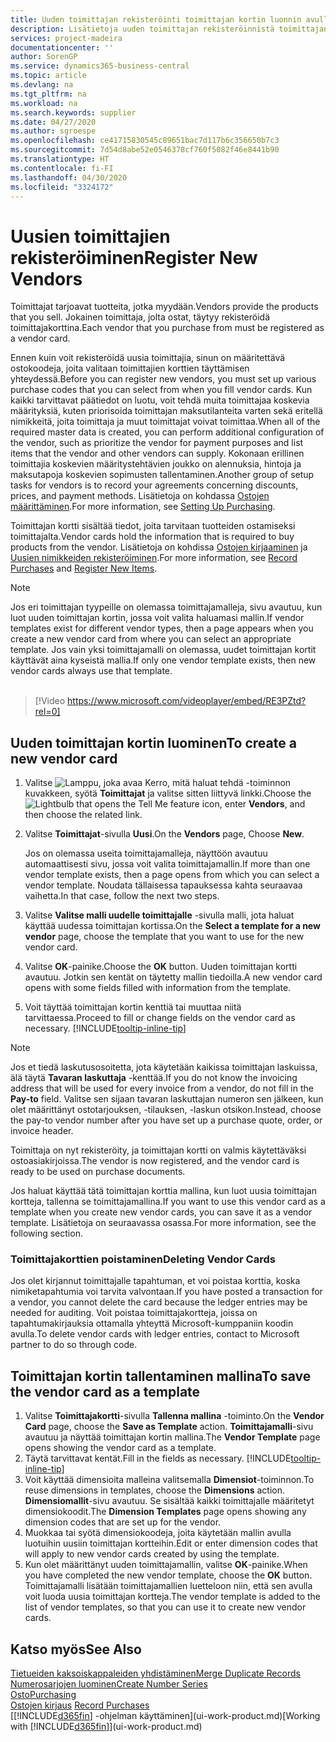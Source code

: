 ```yaml
---
title: Uuden toimittajan rekisteröinti toimittajan kortin luonnin avulla | Microsoft Docs
description: Lisätietoja uuden toimittajan rekisteröinnistä toimittajan kortin luonnin avulla.
services: project-madeira
documentationcenter: ''
author: SorenGP
ms.service: dynamics365-business-central
ms.topic: article
ms.devlang: na
ms.tgt_pltfrm: na
ms.workload: na
ms.search.keywords: supplier
ms.date: 04/27/2020
ms.author: sgroespe
ms.openlocfilehash: ce41715830545c89651bac7d117b6c356650b7c3
ms.sourcegitcommit: 7d54d8abe52e0546378cf760f5082f46e8441b90
ms.translationtype: HT
ms.contentlocale: fi-FI
ms.lasthandoff: 04/30/2020
ms.locfileid: "3324172"
---
```

# <a name="register-new-vendors"></a><span data-ttu-id="f5d3f-103">Uusien toimittajien rekisteröiminen</span><span class="sxs-lookup"><span data-stu-id="f5d3f-103">Register New Vendors</span></span>
<span data-ttu-id="f5d3f-104">Toimittajat tarjoavat tuotteita, jotka myydään.</span><span class="sxs-lookup"><span data-stu-id="f5d3f-104">Vendors provide the products that you sell.</span></span> <span data-ttu-id="f5d3f-105">Jokainen toimittaja, jolta ostat, täytyy rekisteröidä toimittajakorttina.</span><span class="sxs-lookup"><span data-stu-id="f5d3f-105">Each vendor that you purchase from must be registered as a vendor card.</span></span>

<span data-ttu-id="f5d3f-106">Ennen kuin voit rekisteröidä uusia toimittajia, sinun on määritettävä ostokoodeja, joita valitaan toimittajien korttien täyttämisen yhteydessä.</span><span class="sxs-lookup"><span data-stu-id="f5d3f-106">Before you can register new vendors, you must set up various purchase codes that you can select from when you fill vendor cards.</span></span> <span data-ttu-id="f5d3f-107">Kun kaikki tarvittavat päätiedot on luotu, voit tehdä muita toimittajaa koskevia määrityksiä, kuten priorisoida toimittajan maksutilanteita varten sekä eritellä nimikkeitä, joita toimittaja ja muut toimittajat voivat toimittaa.</span><span class="sxs-lookup"><span data-stu-id="f5d3f-107">When all of the required master data is created, you can perform additional configuration of the vendor, such as prioritize the vendor for payment purposes and list items that the vendor and other vendors can supply.</span></span> <span data-ttu-id="f5d3f-108">Kokonaan erillinen toimittajia koskevien määritystehtävien joukko on alennuksia, hintoja ja maksutapoja koskevien sopimusten tallentaminen.</span><span class="sxs-lookup"><span data-stu-id="f5d3f-108">Another group of setup tasks for vendors is to record your agreements concerning discounts, prices, and payment methods.</span></span> <span data-ttu-id="f5d3f-109">Lisätietoja on kohdassa [Ostojen määrittäminen](purchasing-setup-purchasing.md).</span><span class="sxs-lookup"><span data-stu-id="f5d3f-109">For more information, see [Setting Up Purchasing](purchasing-setup-purchasing.md).</span></span>

<span data-ttu-id="f5d3f-110">Toimittajan kortti sisältää tiedot, joita tarvitaan tuotteiden ostamiseksi toimittajalta.</span><span class="sxs-lookup"><span data-stu-id="f5d3f-110">Vendor cards hold the information that is required to buy products from the vendor.</span></span> <span data-ttu-id="f5d3f-111">Lisätietoja on kohdissa [Ostojen kirjaaminen](purchasing-how-record-purchases.md) ja [Uusien nimikkeiden rekisteröiminen](inventory-how-register-new-items.md).</span><span class="sxs-lookup"><span data-stu-id="f5d3f-111">For more information, see [Record Purchases](purchasing-how-record-purchases.md) and [Register New Items](inventory-how-register-new-items.md).</span></span>

> [!NOTE]  
>   <span data-ttu-id="f5d3f-112">Jos eri toimittajan tyypeille on olemassa toimittajamalleja, sivu avautuu, kun luot uuden toimittajan kortin, jossa voit valita haluamasi mallin.</span><span class="sxs-lookup"><span data-stu-id="f5d3f-112">If vendor templates exist for different vendor types, then a page appears when you create a new vendor card from where you can select an appropriate template.</span></span> <span data-ttu-id="f5d3f-113">Jos vain yksi toimittajamalli on olemassa, uudet toimittajan kortit käyttävät aina kyseistä mallia.</span><span class="sxs-lookup"><span data-stu-id="f5d3f-113">If only one vendor template exists, then new vendor cards always use that template.</span></span>
<br><br>  

> [!Video https://www.microsoft.com/videoplayer/embed/RE3PZtd?rel=0]

## <a name="to-create-a-new-vendor-card"></a><span data-ttu-id="f5d3f-114">Uuden toimittajan kortin luominen</span><span class="sxs-lookup"><span data-stu-id="f5d3f-114">To create a new vendor card</span></span>
1. <span data-ttu-id="f5d3f-115">Valitse ![Lamppu, joka avaa Kerro, mitä haluat tehdä -toiminnon](media/ui-search/search_small.png "Kerro, mitä haluat tehdä") kuvakkeen, syötä **Toimittajat** ja valitse sitten liittyvä linkki.</span><span class="sxs-lookup"><span data-stu-id="f5d3f-115">Choose the ![Lightbulb that opens the Tell Me feature](media/ui-search/search_small.png "Tell me what you want to do") icon, enter **Vendors**, and then choose the related link.</span></span>  
2. <span data-ttu-id="f5d3f-116">Valitse **Toimittajat**-sivulla **Uusi**.</span><span class="sxs-lookup"><span data-stu-id="f5d3f-116">On the **Vendors** page, Choose **New**.</span></span>

    <span data-ttu-id="f5d3f-117">Jos on olemassa useita toimittajamalleja, näyttöön avautuu automaattisesti sivu, jossa voit valita toimittajamallin.</span><span class="sxs-lookup"><span data-stu-id="f5d3f-117">If more than one vendor template exists, then a page opens from which you can select a vendor template.</span></span> <span data-ttu-id="f5d3f-118">Noudata tällaisessa tapauksessa kahta seuraavaa vaihetta.</span><span class="sxs-lookup"><span data-stu-id="f5d3f-118">In that case, follow the next two steps.</span></span>
3. <span data-ttu-id="f5d3f-119">Valitse **Valitse malli uudelle toimittajalle** -sivulla malli, jota haluat käyttää uudessa toimittajan kortissa.</span><span class="sxs-lookup"><span data-stu-id="f5d3f-119">On the **Select a template for a new vendor** page, choose the template that you want to use for the new vendor card.</span></span>
4. <span data-ttu-id="f5d3f-120">Valitse **OK**-painike.</span><span class="sxs-lookup"><span data-stu-id="f5d3f-120">Choose the **OK** button.</span></span> <span data-ttu-id="f5d3f-121">Uuden toimittajan kortti avautuu. Jotkin sen kentät on täytetty mallin tiedoilla.</span><span class="sxs-lookup"><span data-stu-id="f5d3f-121">A new vendor card opens with some fields filled with information from the template.</span></span>
5. <span data-ttu-id="f5d3f-122">Voit täyttää toimittajan kortin kenttiä tai muuttaa niitä tarvittaessa.</span><span class="sxs-lookup"><span data-stu-id="f5d3f-122">Proceed to fill or change fields on the vendor card as necessary.</span></span> [!INCLUDE[tooltip-inline-tip](includes/tooltip-inline-tip_md.md)]

> [!NOTE]  
>   <span data-ttu-id="f5d3f-123">Jos et tiedä laskutusosoitetta, jota käytetään kaikissa toimittajan laskuissa, älä täytä **Tavaran laskuttaja** -kenttää.</span><span class="sxs-lookup"><span data-stu-id="f5d3f-123">If you do not know the invoicing address that will be used for every invoice from a vendor, do not fill in the **Pay-to** field.</span></span> <span data-ttu-id="f5d3f-124">Valitse sen sijaan tavaran laskuttajan numeron sen jälkeen, kun olet määrittänyt ostotarjouksen, -tilauksen, -laskun otsikon.</span><span class="sxs-lookup"><span data-stu-id="f5d3f-124">Instead, choose the pay-to vendor number after you have set up a purchase quote, order, or invoice header.</span></span>

<span data-ttu-id="f5d3f-125">Toimittaja on nyt rekisteröity, ja toimittajan kortti on valmis käytettäväksi ostoasiakirjoissa.</span><span class="sxs-lookup"><span data-stu-id="f5d3f-125">The vendor is now registered, and the vendor card is ready to be used on purchase documents.</span></span>

<span data-ttu-id="f5d3f-126">Jos haluat käyttää tätä toimittajan korttia mallina, kun luot uusia toimittajan kortteja, tallenna se toimittajamallina.</span><span class="sxs-lookup"><span data-stu-id="f5d3f-126">If you want to use this vendor card as a template when you create new vendor cards, you can save it as a vendor template.</span></span> <span data-ttu-id="f5d3f-127">Lisätietoja on seuraavassa osassa.</span><span class="sxs-lookup"><span data-stu-id="f5d3f-127">For more information, see the following section.</span></span>

### <a name="deleting-vendor-cards"></a><span data-ttu-id="f5d3f-128">Toimittajakorttien poistaminen</span><span class="sxs-lookup"><span data-stu-id="f5d3f-128">Deleting Vendor Cards</span></span>
<span data-ttu-id="f5d3f-129">Jos olet kirjannut toimittajalle tapahtuman, et voi poistaa korttia, koska nimiketapahtumia voi tarvita valvontaan.</span><span class="sxs-lookup"><span data-stu-id="f5d3f-129">If you have posted a transaction for a vendor, you cannot delete the card because the ledger entries may be needed for auditing.</span></span> <span data-ttu-id="f5d3f-130">Voit poistaa toimittajakortteja, joissa on tapahtumakirjauksia ottamalla yhteyttä Microsoft-kumppaniin koodin avulla.</span><span class="sxs-lookup"><span data-stu-id="f5d3f-130">To delete vendor cards with ledger entries, contact to Microsoft partner to do so through code.</span></span>

## <a name="to-save-the-vendor-card-as-a-template"></a><span data-ttu-id="f5d3f-131">Toimittajan kortin tallentaminen mallina</span><span class="sxs-lookup"><span data-stu-id="f5d3f-131">To save the vendor card as a template</span></span>
1. <span data-ttu-id="f5d3f-132">Valitse **Toimittajakortti**-sivulla **Tallenna mallina** -toiminto.</span><span class="sxs-lookup"><span data-stu-id="f5d3f-132">On the **Vendor Card** page, choose the **Save as Template** action.</span></span> <span data-ttu-id="f5d3f-133">**Toimittajamalli**-sivu avautuu ja näyttää toimittajan kortin mallina.</span><span class="sxs-lookup"><span data-stu-id="f5d3f-133">The **Vendor Template** page opens showing the vendor card as a template.</span></span>
2. <span data-ttu-id="f5d3f-134">Täytä tarvittavat kentät.</span><span class="sxs-lookup"><span data-stu-id="f5d3f-134">Fill in the fields as necessary.</span></span> [!INCLUDE[tooltip-inline-tip](includes/tooltip-inline-tip_md.md)]
3. <span data-ttu-id="f5d3f-135">Voit käyttää dimensioita malleina valitsemalla **Dimensiot**-toiminnon.</span><span class="sxs-lookup"><span data-stu-id="f5d3f-135">To reuse dimensions in templates, choose the **Dimensions** action.</span></span> <span data-ttu-id="f5d3f-136">**Dimensiomallit**-sivu avautuu. Se sisältää kaikki toimittajalle määritetyt dimensiokoodit.</span><span class="sxs-lookup"><span data-stu-id="f5d3f-136">The **Dimension Templates** page opens showing any dimension codes that are set up for the vendor.</span></span>
4. <span data-ttu-id="f5d3f-137">Muokkaa tai syötä dimensiokoodeja, joita käytetään mallin avulla luotuihin uusiin toimittajan kortteihin.</span><span class="sxs-lookup"><span data-stu-id="f5d3f-137">Edit or enter dimension codes that will apply to new vendor cards created by using the template.</span></span>
5. <span data-ttu-id="f5d3f-138">Kun olet määrittänyt uuden toimittajamallin, valitse **OK**-painike.</span><span class="sxs-lookup"><span data-stu-id="f5d3f-138">When you have completed the new vendor template, choose the **OK** button.</span></span>  
   <span data-ttu-id="f5d3f-139">Toimittajamalli lisätään toimittajamallien luetteloon niin, että sen avulla voit luoda uusia toimittajan kortteja.</span><span class="sxs-lookup"><span data-stu-id="f5d3f-139">The vendor template is added to the list of vendor templates, so that you can use it to create new vendor cards.</span></span>

## <a name="see-also"></a><span data-ttu-id="f5d3f-140">Katso myös</span><span class="sxs-lookup"><span data-stu-id="f5d3f-140">See Also</span></span>
[<span data-ttu-id="f5d3f-141">Tietueiden kaksoiskappaleiden yhdistäminen</span><span class="sxs-lookup"><span data-stu-id="f5d3f-141">Merge Duplicate Records</span></span>](sales-how-merge-duplicate-records.md)  
[<span data-ttu-id="f5d3f-142">Numerosarjojen luominen</span><span class="sxs-lookup"><span data-stu-id="f5d3f-142">Create Number Series</span></span>](ui-create-number-series.md)  
[<span data-ttu-id="f5d3f-143">Osto</span><span class="sxs-lookup"><span data-stu-id="f5d3f-143">Purchasing</span></span>](purchasing-manage-purchasing.md)  
<span data-ttu-id="f5d3f-144">[Ostojen kirjaus](purchasing-how-record-purchases.md) </span><span class="sxs-lookup"><span data-stu-id="f5d3f-144">[Record Purchases](purchasing-how-record-purchases.md) </span></span>  
<span data-ttu-id="f5d3f-145">[[!INCLUDE[d365fin](includes/d365fin_md.md)] -ohjelman käyttäminen](ui-work-product.md)</span><span class="sxs-lookup"><span data-stu-id="f5d3f-145">[Working with [!INCLUDE[d365fin](includes/d365fin_md.md)]](ui-work-product.md)</span></span>  
